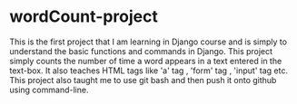 # wordCount-project
This is the first project that I am learning in Django course and is simply to understand the basic functions and commands in Django.
This project simply counts the number of time a word appears in a text entered in the text-box.
It also teaches HTML tags like 'a' tag , 'form' tag , 'input' tag etc.
This project also taught me to use git bash and then push it onto github using command-line.

